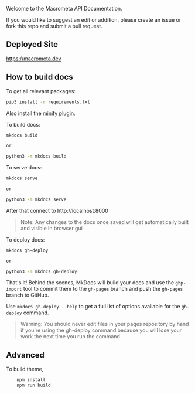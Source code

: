 Welcome to the Macrometa API Documentation. 

If you would like to suggest an edit or addition, please create an issue or fork this repo and submit a pull request.

## Deployed Site

https://macrometa.dev

## How to build docs

To get all relevant packages:

```bash
pip3 install -r requirements.txt
```

Also install the [minify plugin](https://github.com/byrnereese/mkdocs-minify-plugin).

To build docs:

```bash
mkdocs build

or

python3 -m mkdocs build
```

To serve docs:

```bash
mkdocs serve

or

python3 -m mkdocs serve
```

After that connect to http://localhost:8000

> Note: Any changes to the docs once saved will get automatically built and visible in browser gui

To deploy docs:

```bash
mkdocs gh-deploy

or

python3 -m mkdocs gh-deploy
```

That's it! Behind the scenes, MkDocs will build your docs and use the `ghp-import` tool to commit them to the `gh-pages` branch and push the `gh-pages` branch to GitHub.

Use `mkdocs gh-deploy --help` to get a full list of options available for the `gh-deploy` command.

> Warning: You should never edit files in your pages repository by hand if you're using the gh-deploy command because you will lose your work the next time you run the command.

## Advanced

To build theme,

```bash
    npm install
    npm run build
```

